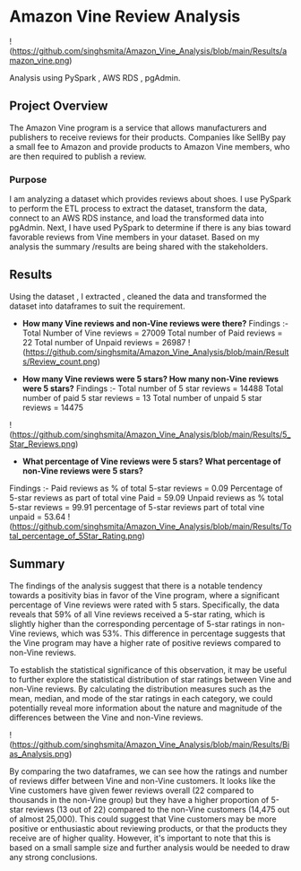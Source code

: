 # Amazon Vine Review Analysis
!(https://github.com/singhsmita/Amazon_Vine_Analysis/blob/main/Results/amazon_vine.png)

Analysis using PySpark , AWS RDS , pgAdmin.

## Project Overview
The Amazon Vine program is a service that allows manufacturers and publishers to receive reviews for their products. Companies like SellBy pay a small fee to Amazon and provide products to Amazon Vine members, who are then required to publish a review.

### Purpose
I am analyzing a dataset which provides reviews about shoes. I use  PySpark to perform the ETL process to extract the dataset, transform the data, connect to an AWS RDS instance, and load the transformed data into pgAdmin. Next, I have used PySpark to determine if there is any bias toward favorable reviews from Vine members in your dataset. Based on my analysis the summary /results are being shared with the stakeholders.


## Results
Using the dataset , I extracted , cleaned the data and transformed the dataset into dataframes to suit the requirement.

 -  **How many Vine reviews and non-Vine reviews were there?**
Findings :-
Total Number of Vine reviews  = 27009
Total number of Paid reviews = 22
Total number of Unpaid reviews = 26987
!(https://github.com/singhsmita/Amazon_Vine_Analysis/blob/main/Results/Review_count.png)


 -  **How many Vine reviews were 5 stars? How many non-Vine reviews were 5 stars?**
 Findings :-
 Total number of 5 star reviews = 14488
  Total number of  paid 5 star reviews = 13
   Total number of unpaid  5 star reviews = 14475
 
!(https://github.com/singhsmita/Amazon_Vine_Analysis/blob/main/Results/5_Star_Reviews.png)


-   **What percentage of Vine reviews were 5 stars? What percentage of non-Vine reviews were 5 stars?**

Findings :-
 Paid reviews as % of  total 5-star reviews = 0.09
  Percentage of 5-star reviews as part of total vine Paid  = 59.09
 Unpaid reviews as % total 5-star reviews = 99.91
 percentage of 5-star reviews part of total vine  unpaid = 53.64
!(https://github.com/singhsmita/Amazon_Vine_Analysis/blob/main/Results/Total_percentage_of_5Star_Rating.png)

## Summary

The findings of the analysis suggest that there is a notable tendency towards a positivity bias in favor of the Vine program, where a significant percentage of Vine reviews were rated with 5 stars. Specifically, the data reveals that 59% of all Vine reviews received a 5-star rating, which is slightly higher than the corresponding percentage of 5-star ratings in non-Vine reviews, which was 53%. This difference in percentage suggests that the Vine program may have a higher rate of positive reviews compared to non-Vine reviews.

To establish the statistical significance of this observation, it may be useful to further explore the statistical distribution of star ratings between Vine and non-Vine reviews. By calculating the distribution measures such as the mean, median, and mode of the star ratings in each category, we could potentially reveal more information about the nature and magnitude of the differences between the Vine and non-Vine reviews.

!(https://github.com/singhsmita/Amazon_Vine_Analysis/blob/main/Results/Bias_Analysis.png)

By comparing the two dataframes, we can see how the ratings and number of reviews differ between Vine and non-Vine customers. It looks like the Vine customers have given fewer reviews overall (22 compared to thousands in the non-Vine group) but they have a higher proportion of 5-star reviews (13 out of 22) compared to the non-Vine customers (14,475 out of almost 25,000). This could suggest that Vine customers may be more positive or enthusiastic about reviewing products, or that the products they receive are of higher quality. However, it's important to note that this is based on a small sample size and further analysis would be needed to draw any strong conclusions.
